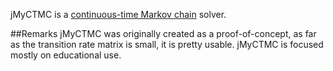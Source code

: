 jMyCTMC is a [continuous-time Markov chain](http://en.wikipedia.org/wiki/Continuous-time_Markov_chain) solver.

##Remarks
jMyCTMC was originally created as a proof-of-concept, as far as the transition rate matrix is small, it is pretty usable. jMyCTMC is focused mostly on educational use.